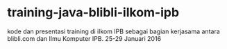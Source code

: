 # training-java-blibli-ilkom-ipb
kode dan presentasi training di ilkom IPB sebagai bagian kerjasama antara blibli.com dan Ilmu Komputer IPB. 25-29 Januari 2016
